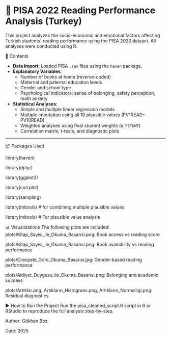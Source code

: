 # 📘 PISA 2022 Reading Performance Analysis (Turkey)

This project analyzes the socio-economic and emotional factors affecting Turkish students' reading performance using the PISA 2022 dataset. All analyses were conducted using R.

📁 Contents

- **Data Import**: Loaded PISA `.sav` files using the `haven` package.
- **Explanatory Variables**:
  - Number of books at home (reverse-coded)
  - Maternal and paternal education levels
  - Gender and school type
  - Psychological indicators: sense of belonging, safety perception, math anxiety
- **Statistical Analyses**:
  - Simple and multiple linear regression models
  - Multiple imputation using all 10 plausible values (PV1READ–PV10READ)
  - Weighted analyses using final student weights (`W_FSTUWT`)
  - Correlation matrix, t-tests, and diagnostic plots

---

📦 Packages Used

library(haven)

library(dplyr)

library(ggplot2)

library(corrplot)

library(sampling)

library(mitools) # for combining multiple plausible values

library(mitools)  # For plausible value analysis

📊 Visualizations
The following plots are included:
plots/Kitap_Sayisi_ile_Okuma_Basarısi.png: Book access vs reading score

plots/Kitap_Sayisi_ile_Okuma_Basarısi.png: Book availability vs reading performance

plots/Cinsiyete_Gore_Okuma_Basarısi.jpg: Gender-based reading performance

plots/Aidiyet_Duygusu_ile_Okuma_Basarısi.png: Belonging and academic success

plots/Artıklar.png, Artıkların_Histogramı.png, Artıkların_Normalligi.png: Residual diagnostics

▶️ How to Run the Project
Run the pisa_cleaned_script.R script in R or RStudio to reproduce the full analysis step-by-step.

Author: Gökhan Boz

Date: 2025

